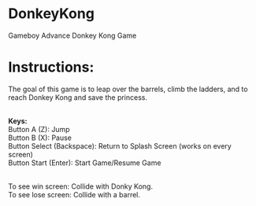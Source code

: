 # DonkeyKong
Gameboy Advance Donkey Kong Game

# Instructions:
The goal of this game is to leap over the barrels, climb the ladders, and to reach Donkey Kong and save the princess.</br></br>

<strong>Keys:</strong></br>
Button A (Z): Jump</br>
Button B (X): Pause</br>
Button Select (Backspace): Return to Splash Screen (works on every screen)</br>
Button Start (Enter): Start Game/Resume Game</br></br>

To see win screen: Collide with Donky Kong.</br>
To see lose screen: Collide with a barrel.</br>
